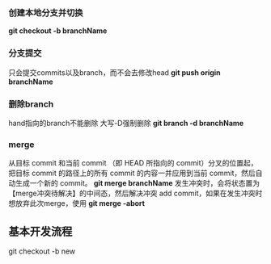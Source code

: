 ### 创建本地分支并切换
**git checkout -b branchName**
### 分支提交  
只会提交commits以及branch，而不会去修改head
**git push origin branchName**
### 删除branch   
hand指向的branch不能删除 大写-D强制删除
**git branch -d branchName**
### merge
从目标 commit 和当前 commit （即 HEAD 所指向的 commit）分叉的位置起，把目标 commit 的路径上的所有 commit 的内容一并应用到当前 commit，然后自动生成一个新的 commit。
**git merge branchName**
发生冲突时，会将状态置为【merge冲突待解决】的中间态，然后解决冲突 add commit，如果在发生冲突时想放弃此次merge，使用
**git merge -abort**


## 基本开发流程
git checkout -b new